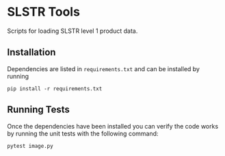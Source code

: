 # SLSTR Tools

Scripts for loading SLSTR level 1 product data.

## Installation
Dependencies are listed in `requirements.txt` and can be installed by running

```
pip install -r requirements.txt
```

## Running Tests
Once the dependencies have been installed you can verify the code works by
running the unit tests with the following command:

```
pytest image.py
```
